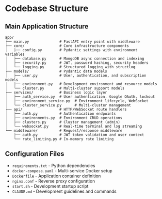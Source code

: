 # Codebase Structure

## Main Application Structure
```
app/
├── main.py              # FastAPI entry point with middleware
├── core/                # Core infrastructure components
│   ├── config.py        # Pydantic settings with environment variables
│   ├── database.py      # MongoDB async connection and indexing
│   ├── security.py      # JWT, password hashing, security headers
│   └── logging.py       # Structured logging with structlog
├── models/              # Pydantic data models
│   ├── user.py          # User, authentication, and subscription models
│   ├── environment.py   # Development environment and resource models
│   └── cluster.py       # Multi-cluster support models
├── services/            # Business logic layer
│   ├── auth_service.py  # User authentication, Google OAuth, lockout
│   ├── environment_service.py  # Environment lifecycle, WebSocket
│   └── cluster_service.py      # Multi-cluster management
├── api/                 # HTTP/WebSocket route handlers
│   ├── auth.py          # Authentication endpoints
│   ├── environments.py  # Environment CRUD operations
│   ├── clusters.py      # Cluster management (admin)
│   └── websocket.py     # Real-time terminal and log streaming
└── middleware/          # Request/response middleware
    ├── auth.py          # JWT token validation and user context
    └── rate_limiting.py # In-memory rate limiting
```

## Configuration Files
- `requirements.txt` - Python dependencies
- `docker-compose.yaml` - Multi-service Docker setup
- `Dockerfile` - Application container definition
- `nginx.conf` - Reverse proxy configuration
- `start.sh` - Development startup script
- `CLAUDE.md` - Development guidelines and commands